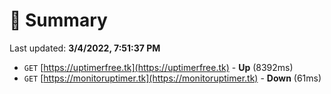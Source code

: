 # 📖 Summary
Last updated: **3/4/2022, 7:51:37 PM**

- `GET` [https://uptimerfree.tk](https://uptimerfree.tk) - **Up** (8392ms)
- `GET` [https://monitoruptimer.tk](https://monitoruptimer.tk) - **Down** (61ms)
